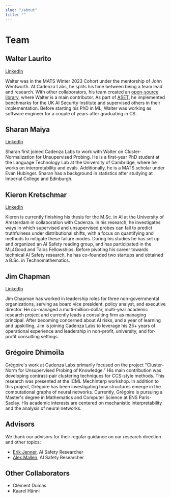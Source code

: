 ```yaml
---
slug: "/about"
title: ""
---
```


# Team

## Walter Laurito
[LinkedIn](https://www.linkedin.com/in/walter-laurito-951565144/)

Walter was in the MATS Winter 2023 Cohort under the mentorship of John Wentworth. At Cadenza Labs, he splits his time between being a team lead and research. With other collaborators, his team created an [open-source library](https://github.com/EleutherAI/elk), where Walter is a main contributor. As part of [ASET](https://www.linkedin.com/posts/), he implemented benchmarks for the UK AI Security Institute and supervised others in their implementation. Before starting his PhD in ML, Walter was working as software engineer for a couple of years after graduating in CS.

## Sharan Maiya
[LinkedIn](https://www.linkedin.com/in/sharanmaiya?originalSubdomain=uk)

Sharan first joined Cadenza Labs to work with Walter on Cluster-Normalization for Unsupervised Probing. He is a first-year PhD student at the Language Technology Lab at the University of Cambridge, where he works on interpretability and evals. Additionally, he is a MATS scholar under Evan Hubinger. Sharan has a background in statistics after studying at Imperial College and Edinburgh. 

## Kieron Kretschmar
[LinkedIn](https://www.linkedin.com/in/kieron-kretschmar/)

Kieron is currently finishing his thesis for the M.Sc. in AI at the University of Amsterdam in collaboration with Cadenza. In his research, he investigates ways in which supervised and unsupervised probes can fail to predict truthfulness under distributional shifts, with a focus on quantifying and methods to mitigate these failure modes. During his studies he has set up and organized an AI Safety reading group, and has participated in the ML4Good and Talos Fellowships. Before pivoting his career towards technical AI Safety research, he has co-founded two startups and obtained a B.Sc. in Technomathematics.

## Jim Chapman
[LinkedIn](https://www.linkedin.com/in/jim-chapman/)

Jim Chapman has worked in leadership roles for three non-governmental organizations, serving as board vice president, policy analyst, and executive director. He co-managed a multi-million-dollar, multi-year academic research project and currently leads a consulting firm as managing principal. After becoming concerned about AI risks, and a year of learning and upskilling, Jim is joining Cadenza Labs to leverage his 25+ years of operational experience and leadership in non-profit, university, and for-profit consulting settings.

## Grégoire Dhimoïla

Grégoire's work at Cadenza Labs primarily focused on the project "Cluster-Norm for Unsupervised Probing of Knowledge." His main contribution was developing contrast-pair clustering techniques for CCS-style methods. This research was presented at the ICML MechInterp workshop. In addition to this project, Grégoire has been investigating how structures emerge in the computational graphs of neural networks. Currently, Grégoire is pursuing a Master's degree in Mathematics and Computer Science at ENS Paris-Saclay. His academic interests are centered on mechanistic interpretability and the analysis of neural networks. 

##  Advisors

We thank our advisors for their regular guidance on our research direction and other topics:

- [Erik Jenner](https://ejenner.com), AI Safety Researcher
- [Alex Mallen](https://www.linkedin.com/in/alex-mallen-815b01176/), AI Safety Researcher

## Other Collaborators

- Clément Dumas
- Kaarel Hänni